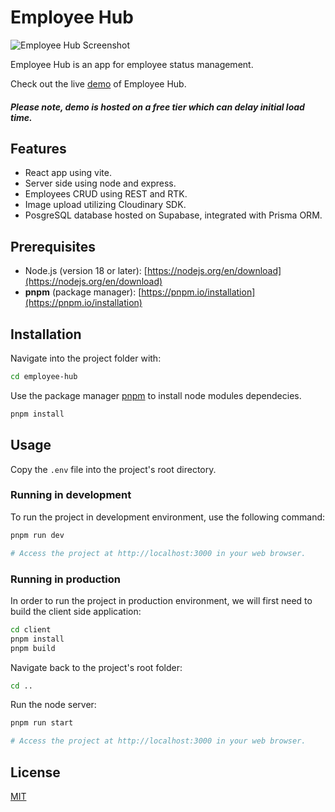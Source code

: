 # Employee Hub

![Employee Hub Screenshot](https://res.cloudinary.com/di41jhirl/image/upload/v1709955911/cf0lj7w5pgunk4dtivhg.png)

Employee Hub is an app for employee status management.

Check out the live [demo](https://employee-hub.onrender.com/) of Employee Hub.

##### Please note, demo is hosted on a free tier which can delay initial load time.

## Features

- React app using vite.
- Server side using node and express.
- Employees CRUD using REST and RTK.
- Image upload utilizing Cloudinary SDK.
- PosgreSQL database hosted on Supabase, integrated with Prisma ORM.

## Prerequisites

- Node.js (version 18 or later): [https://nodejs.org/en/download](https://nodejs.org/en/download)
- **pnpm** (package manager): [https://pnpm.io/installation](https://pnpm.io/installation)

## Installation

Navigate into the project folder with:

```bash
cd employee-hub
```

Use the package manager [pnpm](https://pnpm.io/installation) to install node modules dependecies.

```bash
pnpm install
```

## Usage

Copy the `.env` file into the project's root directory.

### Running in development

To run the project in development environment, use the following command:

```bash
pnpm run dev

# Access the project at http://localhost:3000 in your web browser.
```

### Running in production

In order to run the project in production environment, we will first need to build the client side application:

```bash
cd client
pnpm install
pnpm build
```

Navigate back to the project's root folder:

```bash
cd ..
```

Run the node server:

```bash
pnpm run start

# Access the project at http://localhost:3000 in your web browser.
```

## License

[MIT](https://choosealicense.com/licenses/mit/)
